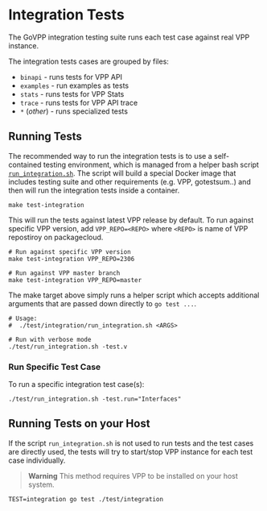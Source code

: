 Integration Tests
=================

The GoVPP integration testing suite runs each test case against real VPP instance.

The integration tests cases are grouped by files:
- `binapi` - runs tests for VPP API
- `examples` - run examples as tests
- `stats` - runs tests for VPP Stats
- `trace` - runs tests for VPP API trace
- `*` (*other*)  - runs specialized tests

## Running Tests

The recommended way to run the integration tests is to use a self-contained testing environment, which is managed from a helper bash script [`run_integration.sh`](../run_integration.sh). The script will build a special Docker image that includes testing suite and other requirements (e.g. VPP, gotestsum..) and then will run the integration tests inside a container.

```shell
make test-integration
```

This will run the tests against latest VPP release by default. To run against specific VPP version, add `VPP_REPO=<REPO>` where `<REPO>` is name of VPP repostiroy on packagecloud.

```shell
# Run against specific VPP version
make test-integration VPP_REPO=2306

# Run against VPP master branch
make test-integration VPP_REPO=master
```

The make target above simply runs a helper script which accepts additional arguments that are passed down directly to `go test ...`.

```shell
# Usage:
#  ./test/integration/run_integration.sh <ARGS>

# Run with verbose mode
./test/run_integration.sh -test.v
```

### Run Specific Test Case

To run a specific integration test case(s):

```shell
./test/run_integration.sh -test.run="Interfaces"
```

## Running Tests on your Host

If the script `run_integration.sh` is not used to run tests and the test cases
are directly used, the tests will try to start/stop VPP instance for each test
case individually.

> **Warning**
> This method requires VPP to be installed on your host system.

```shell
TEST=integration go test ./test/integration
```
